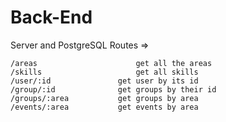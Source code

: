 # Back-End
Server and PostgreSQL
Routes =>

	/areas  					get all the areas
	/skills						get all skills
	/user/:id 				get user by its id
	/group/:id				get groups by their id
	/groups/:area			get groups by area
	/events/:area			get events by area